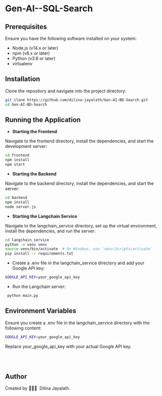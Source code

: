 # Gen-AI--SQL-Search

## Prerequisites

Ensure you have the following software installed on your system:

- Node.js (v14.x or later)
- npm (v6.x or later)
- Python (v3.8 or later)
- virtualenv


## Installation

Clone the repository and navigate into the project directory:

```bash
git clone https://github.com/dilina-jayalath/Gen-AI-BD-Search.git
cd Gen-AI-BD-Search
```

## Running the Application

- **Starting the Frontend**
  
 Navigate to the frontend directory, install the dependencies, and start the development server:

 ```bash
cd frontend
npm install
npm start

```

- **Starting the Backend**
  
Navigate to the backend directory, install the dependencies, and start the server:

 ```bash
cd backend
npm install
node server.js

```

	

- **Starting the Langchain Service**
  
Navigate to the langchain_service directory, set up the virtual environment, install the dependencies, and run the server:


```bash
cd langchain_service
python -m venv venv
source venv/bin/activate  # On Windows, use `venv\Scripts\activate`
pip install -r requirements.txt

```


- Create a .env file in the langchain_service directory and add your Google API key:
 
```bash
GOOGLE_API_KEY=your_google_api_key
```

- Run the Langchain server:

```bash
 python main.py
```

## Environment Variables
Ensure you create a .env file in the langchain_service directory with the following content:

```bash
GOOGLE_API_KEY=your_google_api_key
```

Replace your_google_api_key with your actual Google API key.


<br/><br/>
## Author

Created by 👨🏻‍💻 &nbsp;Dilina Jayalath.

